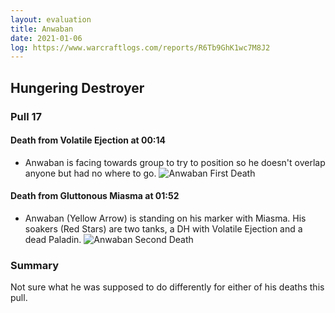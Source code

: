 ```yaml
---
layout: evaluation
title: Anwaban
date: 2021-01-06
log: https://www.warcraftlogs.com/reports/R6Tb9GhK1wc7M8J2
---
```


## Hungering Destroyer

### Pull 17

#### Death from Volatile Ejection at 00:14
- Anwaban is facing towards group to try to position so he doesn't overlap anyone but had no where to go.
![Anwaban First Death](/raider-audit/assets/Hungering_Anwaban_Death_Pull17_0014.jpg)

#### Death from Gluttonous Miasma at 01:52
- Anwaban (Yellow Arrow) is standing on his marker with Miasma.  His soakers (Red Stars) are two tanks, a DH with Volatile Ejection and a dead Paladin.
![Anwaban Second Death](/raider-audit/assets/Hungering_Anwaban_Death_Pull17_0150.jpg)

### Summary

Not sure what he was supposed to do differently for either of his deaths this pull.